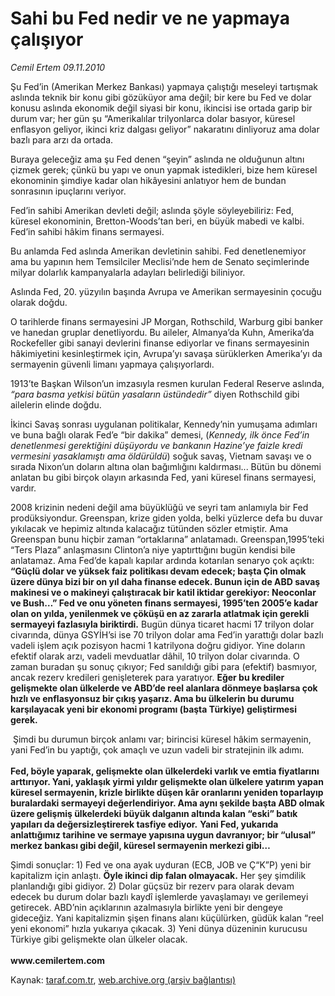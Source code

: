 # Sahi bu Fed nedir ve ne yapmaya çalışıyor 

*Cemil Ertem 09.11.2010*

<div class="yazi"><p>Şu Fed’in (Amerikan Merkez Bankası) yapmaya çalıştığı meseleyi tartışmak aslında teknik bir konu gibi gözüküyor ama değil; bir kere bu Fed ve dolar konusu aslında ekonomik değil siyasi bir konu, ikincisi ise ortada garip bir durum var; her gün şu “Amerikalılar trilyonlarca dolar basıyor, küresel enflasyon geliyor, ikinci kriz dalgası geliyor” nakaratını dinliyoruz ama dolar bazlı para arzı da ortada. </p>
<p>Buraya geleceğiz ama şu Fed denen “şeyin” aslında ne olduğunun altını çizmek gerek; çünkü bu yapı ve onun yapmak istedikleri, bize hem küresel ekonominin şimdiye kadar olan hikâyesini anlatıyor hem de bundan sonrasının ipuçlarını veriyor. </p>
<p>Fed’in sahibi Amerikan devleti değil; aslında şöyle söyleyebiliriz: Fed, küresel ekonominin, Bretton-Woods’tan beri, en büyük mabedi ve kalbi. Fed’in sahibi hâkim finans sermayesi. </p>
<p>Bu anlamda Fed aslında Amerikan devletinin sahibi. Fed denetlenemiyor ama bu yapının hem Temsilciler Meclisi’nde hem de Senato seçimlerinde milyar dolarlık kampanyalarla adayları belirlediği biliniyor. </p>
<p>Aslında Fed, 20. yüzyılın başında Avrupa ve Amerikan sermayesinin çocuğu olarak doğdu. </p>
<p>O tarihlerde finans sermayesini JP Morgan, Rothschild, Warburg gibi banker ve hanedan gruplar denetliyordu. Bu aileler, Almanya’da Kuhn, Amerika’da Rockefeller gibi sanayi devlerini finanse ediyorlar ve finans sermayesinin hâkimiyetini kesinleştirmek için, Avrupa’yı savaşa sürüklerken Amerika’yı da sermayenin güvenli limanı yapmaya çalışıyorlardı. </p>
<p>1913’te Başkan Wilson’un imzasıyla resmen kurulan Federal Reserve aslında, <i>“para basma yetkisi bütün yasaların üstündedir”</i> diyen Rothschild gibi ailelerin elinde doğdu. </p>
<p>İkinci Savaş sonrası uygulanan politikalar, Kennedy’nin yumuşama adımları ve buna bağlı olarak Fed’e “bir dakika” demesi, (<i>Kennedy, ilk önce Fed’in denetlenmesi gerektiğini düşüyordu ve bankanın Hazine’ye faizle kredi vermesini yasaklamıştı ama öldürüldü</i>)<i> </i>soğuk savaş, Vietnam savaşı ve o sırada Nixon’un doların altına olan bağımlığını kaldırması... Bütün bu dönemi anlatan bu gibi birçok olayın arkasında Fed, yani küresel finans sermayesi, vardır. </p>
<p>2008 krizinin nedeni değil ama büyüklüğü ve seyri tam anlamıyla bir Fed prodüksiyondur. Greenspan, krize giden yolda, belki yüzlerce defa bu duvar yıkılacak ve hepimiz altında kalacağız tütünden sözler etmiştir. Ama Greenspan bunu hiçbir zaman “ortaklarına” anlatamadı. Greenspan,1995’teki “Ters Plaza” anlaşmasını Clinton’a niye yaptırttığını bugün kendisi bile anlatamaz. Ama Fed’de kapalı kapılar ardında kotarılan senaryo çok açıktı: <b>“Güçlü dolar ve yüksek faiz politikası devam edecek; başta Çin olmak üzere dünya bizi bir on yıl daha finanse edecek. Bunun için de ABD savaş makinesi ve o makineyi çalıştıracak bir katil iktidar gerekiyor: Neoconlar ve Bush…” Fed ve onu yöneten finans sermayesi, 1995’ten 2005’e kadar olan on yılda, yenilenmek ve çöküşü en az zararla atlatmak için gerekli sermayeyi fazlasıyla biriktirdi.</b> Bugün dünya ticaret hacmi 17 trilyon dolar civarında, dünya GSYİH’si ise 70 trilyon dolar ama Fed’in yarattığı dolar bazlı vadeli işlem açık pozisyon hacmi 1 katrilyona doğru gidiyor. Yine doların efektif olarak arzı, vadeli mevduatlar dâhil, 10 trilyon dolar civarında. O zaman buradan şu sonuç çıkıyor; Fed sanıldığı gibi para (efektif) basmıyor, ancak rezerv kredileri genişleterek para yaratıyor. <b>Eğer bu krediler gelişmekte olan ülkelerde ve ABD’de reel alanlara dönmeye başlarsa çok hızlı ve enflasyonsuz bir çıkış yaşarız. Ama bu ülkelerin bu durumu karşılayacak yeni bir ekonomi programı (başta Türkiye) geliştirmesi gerek.</b> </p>
<p> Şimdi bu durumun birçok anlamı var; birincisi küresel hâkim sermayenin, yani Fed’in bu yaptığı, çok amaçlı ve uzun vadeli bir stratejinin ilk adımı.<br/><br/><b>Fed, böyle yaparak, gelişmekte olan ülkelerdeki varlık ve emtia fiyatlarını arttırıyor. Yani, yaklaşık yirmi yıldır gelişmekte olan ülkelere yatırım yapan küresel sermayenin, krizle birlikte düşen kâr oranlarını yeniden toparlayıp buralardaki sermayeyi değerlendiriyor. Ama aynı şekilde başta ABD olmak üzere gelişmiş ülkelerdeki büyük dalganın altında kalan “eski” batık yapıları da değersizleştirerek tasfiye ediyor.</b> <b>Yani Fed, yukarıda anlattığımız tarihine ve sermaye yapısına uygun davranıyor; bir “ulusal” merkez bankası gibi değil, küresel sermayenin merkezi gibi… </b></p>
<p>Şimdi sonuçlar: 1) Fed ve ona ayak uyduran (ECB, JOB ve Ç“K”P) yeni bir kapitalizm için anlaştı. <b>Öyle ikinci dip falan olmayacak.</b> Her şey şimdilik planlandığı gibi gidiyor. 2) Dolar güçsüz bir rezerv para olarak devam edecek bu durum dolar bazlı kaydî işlemlerde yavaşlamayı ve gerilemeyi getirecek. ABD’nin açıklarının azalmasıyla birlikte yeni bir dengeye gideceğiz. Yani kapitalizmin şişen finans alanı küçülürken, güdük kalan “reel yeni ekonomi” hızla yukarıya çıkacak. 3) Yeni dünya düzeninin kurucusu Türkiye gibi gelişmekte olan ülkeler olacak.<br/><br/><b>www.cemilertem.com</b> </p></div>

Kaynak: [taraf.com.tr](http://www.taraf.com.tr:80/cemil-ertem/makale-sahi-bu-fed-nedir-ve-ne-yapmaya-calisiyor.htm), [web.archive.org (arşiv bağlantısı)](http://web.archive.org/web/20101110211847/http://www.taraf.com.tr:80/cemil-ertem/makale-sahi-bu-fed-nedir-ve-ne-yapmaya-calisiyor.htm)
